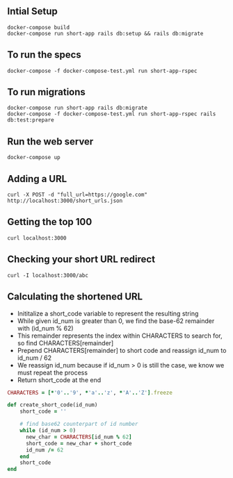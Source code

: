 ## Intial Setup

    docker-compose build
    docker-compose run short-app rails db:setup && rails db:migrate

## To run the specs

    docker-compose -f docker-compose-test.yml run short-app-rspec

## To run migrations

    docker-compose run short-app rails db:migrate
    docker-compose -f docker-compose-test.yml run short-app-rspec rails db:test:prepare

## Run the web server

    docker-compose up

## Adding a URL

    curl -X POST -d "full_url=https://google.com" http://localhost:3000/short_urls.json

## Getting the top 100

    curl localhost:3000

## Checking your short URL redirect

    curl -I localhost:3000/abc

## Calculating the shortened URL

* Inititalize a short_code variable to represent the resulting string
* While given id_num is greater than 0, we find the base-62 remainder with (id_num % 62)
* This remainder represents the index within CHARACTERS to search for, so find CHARACTERS[remainder]
* Prepend CHARACTERS[remainder] to short code and reassign id_num to id_num / 62
* We reassign id_num because if id_num > 0 is still the case, we know we must repeat the process
* Return short_code at the end

```ruby
CHARACTERS = [*'0'..'9', *'a'..'z', *'A'..'Z'].freeze

def create_short_code(id_num)
    short_code = ''

    # find base62 counterpart of id number
    while (id_num > 0)
      new_char = CHARACTERS[id_num % 62]
      short_code = new_char + short_code
      id_num /= 62
    end
    short_code
end
```
